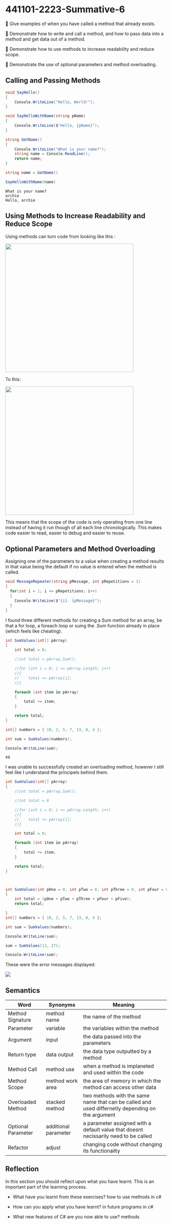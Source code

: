 # 441101-2223-Summative-6

:key: Give examples of when you have called a method that already exists.

:key: Demonstrate how to write and call a method, and how to pass data into a method and get data out of a method.

:key: Demonstrate how to use methods to increase readability and reduce scope.

:key: Demonstrate the use of optional parameters and method overloading.

## Calling and Passing Methods

```cs
void SayHello()
{
    Console.WriteLine("Hello, World!");
}

void SayHelloWithName(string pName)
{
    Console.WriteLine($"Hello, {pName}");
}

string GetName()
{
    Console.WriteLine("What is your name?");
    string name = Console.ReadLine();
    return name;
}

string name = GetName()

SayHelloWithName(name)

```

```console
What is your name?
archie
Hello, archie
```


## Using Methods to Increase Readability and Reduce Scope
Using methods can turn code from looking like this :

 <img src="images/expand1.png" width="400">
 
 
To this:

 <img src="images/expand2.png" width="400">
 
This means that the scope of the code is only operating from one line instead of having it run though of all each line chronologically.
This makes code easier to read, easier to debug and easier to reuse.

## Optional Parameters and Method Overloading

Assigning one of the parameters to a value when creating a method results in that value being the default if no value is entered when the method is called.
```cs
void MessageRepeater(string pMessage, int pRepetitions = 1)
{
  for(int i = 1; i <= pRepetitions; i++)
  {
    Console.WriteLine($"{i}. {pMessage}");
  }
}
```

I found three different methods for creating a Sum method for an array, be that a for loop, a foreach loop or suing the .Sum function already in place (which feels like cheating).

```cs
int SumValues(int[] pArray)
{
    int total = 0;

    //int total = pArray.Sum();

    //for (int i = 0; i <= pArray.Length; i++)
    //{
    //    total += pArray[i];
    //}

    foreach (int item in pArray)
    {
        total += item;
    }

    return total;
}

int[] numbers = { 10, 2, 5, 7, 13, 8, 4 };

int sum = SumValues(numbers);

Console.WriteLine(sum);
```

```console
49
```
I was unable to successfully created an overloading method, however I still feel like I understand the principels behind them.

```cs
int SumValues(int[] pArray)
{
    //int total = pArray.Sum();

    //int total = 0

    //for (int i = 0; i <= pArray.Length; i++)
    //{
    //    total += pArray[i];
    //}

    int total = 0;

    foreach (int item in pArray)
    {
        total += item;
    }

    return total;
}



int SumValues(int pOne = 0, int pTwo = 0, int pThree = 0, int pFour = 0, int pFive = 0)
{
    int total = (pOne + pTwo + pThree + pFour + pFive);
    return total;

}
int[] numbers = { 10, 2, 5, 7, 13, 8, 4 };

int sum = SumValues(numbers);

Console.WriteLine(sum);

sum = SumValues(13, 27);

Console.WriteLine(sum);
```
These were the error messages displayed:


<img src="images/error.png">

## Semantics
 
| Word | Synonyms | Meaning |
|---|---|---|
|Method Signature|method name |the name of the method |
|Parameter|variable | the variables within the method |
|Argument|input | the data passed into the parameters |
|Return type|data output | the data type outputted by a method |
|Method Call|method use | when a method is implaneted and used within the code |
|Method Scope|method work area | the area of memory in which the method can access other data |
|Overloaded Method|stacked method |two methods with the same name that can be called and used differnetly depending on the argument |
|Optional Parameter|additional parameter |a parameter assigned with a default value that doesnt necissarily need to be called |
|Refactor|adjust | changing code without changing its functionailty|


## Reflection

In this section you should reflect upon what you have learnt. This is an important part of the learning process.
- What have you learnt from these exercises?
how to use methods in c#


- How can you apply what you have learnt?
in future programs in c#


- What new features of C# are you now able to use?
methods

